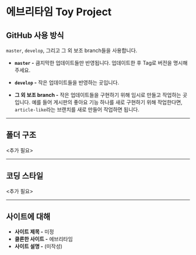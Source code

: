 # 에브리타임 Toy Project

## GitHub 사용 방식

`master`, `develop`, 그리고 그 외 보조 branch들을 사용합니다.

- **`master` -** 큼지막한 업데이트들만 반영됩니다. 업데이트한 후 Tag로 버전을 명시해주세요.

- **`develop` -** 작은 업데이트들을 반영하는 곳입니다.

- **그 외 보조 branch -** 작은 업데이트들을 구현하기 위해 임시로 만들고 작업하는 곳입니다. 예를 들어 게시판의 좋아요 기능 하나를 새로 구현하기 위해 작업한다면, `article-like`라는 브랜치를 새로 만들어 작업하면 됩니다.

---

## 폴더 구조

<추가 필요>

---

## 코딩 스타일

<추가 필요>

---

## 사이트에 대해

- **사이트 제목 -** 미정
- **클론한 사이트 -** 에브리타임
- **사이트 설명 -** (미작성)
